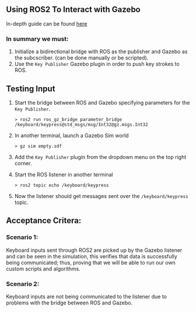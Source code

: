 ## Using ROS2 To Interact with Gazebo
In-depth guide can be found [here](https://gazebosim.org/docs/latest/ros2_integration/)

### In summary we must:
1. Initialize a bidirectional bridge with ROS as the publisher and Gazebo as the subcscriber. (can be done manually or be scripted).
2. Use the ```Key Publisher``` Gazebo plugin in order to push key strokes to ROS.

## Testing Input
1. Start the bridge between ROS and Gazebo specifying parameters for the ```Key Publisher```.

    ```> ros2 run ros_gz_bridge parameter_bridge /keyboard/keypress@std_msgs/msg/Int32@gz.msgs.Int32```

2. In another terminal, launch a Gazebo Sim world

    ```> gz sim empty.sdf```

3. Add the ```Key Publisher``` plugin from the dropdown menu on the top right corner.
4. Start the ROS listener in another terminal

    ```> ros2 topic echo /keyboard/keypress```

5. Now the listener should get messages sent over the ```/keyboard/keypress``` topic.

## Acceptance Critera:
### Scenario 1: 
Keyboard inputs sent through ROS2 are picked up by the Gazebo listener and can be seen in the simulation, this verifies that data is successfully being communicated; thus, proving that we will be able to run our own custom scripts and algorithms.

### Scenario 2:
Keyboard inputs are not being communicated to the listener due to problems with the bridge between ROS and Gazebo.